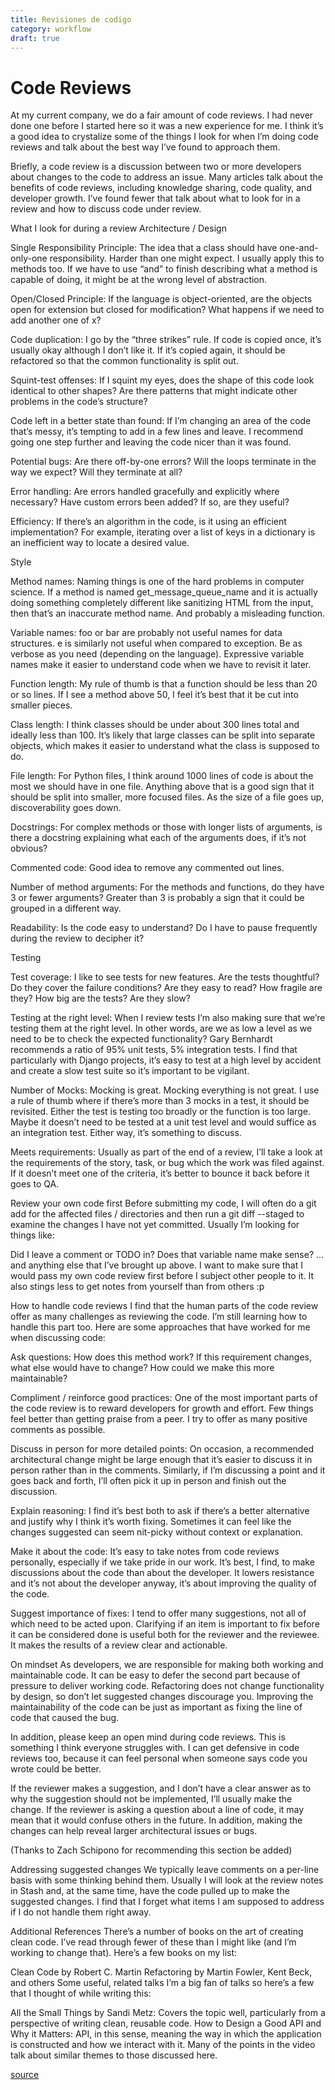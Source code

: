 ```yaml
---
title: Revisiones de codigo
category: workflow
draft: true
---
```


# Code Reviews

At my current company, we do a fair amount of code reviews. I had never done one
before I started here so it was a new experience for me. I think it’s a good idea
to crystalize some of the things I look for when I’m doing code reviews and talk
about the best way I’ve found to approach them.

Briefly, a code review is a discussion between two or more developers about
changes to the code to address an issue. Many articles talk about the benefits of
code reviews, including knowledge sharing, code quality, and developer growth.
I’ve found fewer that talk about what to look for in a review and how to discuss
code under review.

What I look for during a review
Architecture / Design

Single Responsibility Principle: The idea that a class should have one-and-only-one responsibility. Harder than one might expect. I usually apply this to methods too. If we have to use “and” to finish describing what a method is capable of doing, it might be at the wrong level of abstraction.

Open/Closed Principle: If the language is object-oriented, are the objects open for extension but closed for modification? What happens if we need to add another one of x?

Code duplication: I go by the “three strikes” rule. If code is copied once, it’s usually okay although I don’t like it. If it’s copied again, it should be refactored so that the common functionality is split out.

Squint-test offenses: If I squint my eyes, does the shape of this code look identical to other shapes? Are there patterns that might indicate other problems in the code’s structure?

Code left in a better state than found: If I’m changing an area of the code that’s messy, it’s tempting to add in a few lines and leave. I recommend going one step further and leaving the code nicer than it was found.

Potential bugs: Are there off-by-one errors? Will the loops terminate in the way we expect? Will they terminate at all?

Error handling: Are errors handled gracefully and explicitly where necessary? Have custom errors been added? If so, are they useful?

Efficiency: If there’s an algorithm in the code, is it using an efficient implementation? For example, iterating over a list of keys in a dictionary is an inefficient way to locate a desired value.

Style

Method names: Naming things is one of the hard problems in computer science. If a method is named get_message_queue_name and it is actually doing something completely different like sanitizing HTML from the input, then that’s an inaccurate method name. And probably a misleading function.

Variable names: foo or bar are probably not useful names for data structures. e is similarly not useful when compared to exception. Be as verbose as you need (depending on the language). Expressive variable names make it easier to understand code when we have to revisit it later.

Function length: My rule of thumb is that a function should be less than 20 or so lines. If I see a method above 50, I feel it’s best that it be cut into smaller pieces.

Class length: I think classes should be under about 300 lines total and ideally less than 100. It’s likely that large classes can be split into separate objects, which makes it easier to understand what the class is supposed to do.

File length: For Python files, I think around 1000 lines of code is about the most we should have in one file. Anything above that is a good sign that it should be split into smaller, more focused files. As the size of a file goes up, discoverability goes down.

Docstrings: For complex methods or those with longer lists of arguments, is there a docstring explaining what each of the arguments does, if it’s not obvious?

Commented code: Good idea to remove any commented out lines.

Number of method arguments: For the methods and functions, do they have 3 or fewer arguments? Greater than 3 is probably a sign that it could be grouped in a different way.

Readability: Is the code easy to understand? Do I have to pause frequently during the review to decipher it?

Testing

Test coverage: I like to see tests for new features. Are the tests thoughtful? Do they cover the failure conditions? Are they easy to read? How fragile are they? How big are the tests? Are they slow?

Testing at the right level: When I review tests I’m also making sure that we’re testing them at the right level. In other words, are we as low a level as we need to be to check the expected functionality? Gary Bernhardt recommends a ratio of 95% unit tests, 5% integration tests. I find that particularly with Django projects, it’s easy to test at a high level by accident and create a slow test suite so it’s important to be vigilant.

Number of Mocks: Mocking is great. Mocking everything is not great. I use a rule of thumb where if there’s more than 3 mocks in a test, it should be revisited. Either the test is testing too broadly or the function is too large. Maybe it doesn’t need to be tested at a unit test level and would suffice as an integration test. Either way, it’s something to discuss.

Meets requirements: Usually as part of the end of a review, I’ll take a look at the requirements of the story, task, or bug which the work was filed against. If it doesn’t meet one of the criteria, it’s better to bounce it back before it goes to QA.

Review your own code first
Before submitting my code, I will often do a git add for the affected files / directories and then run a git diff --staged to examine the changes I have not yet committed. Usually I’m looking for things like:

Did I leave a comment or TODO in?
Does that variable name make sense?
…and anything else that I’ve brought up above.
I want to make sure that I would pass my own code review first before I subject other people to it. It also stings less to get notes from yourself than from others :p

How to handle code reviews
I find that the human parts of the code review offer as many challenges as reviewing the code. I’m still learning how to handle this part too. Here are some approaches that have worked for me when discussing code:

Ask questions: How does this method work? If this requirement changes, what else would have to change? How could we make this more maintainable?

Compliment / reinforce good practices: One of the most important parts of the code review is to reward developers for growth and effort. Few things feel better than getting praise from a peer. I try to offer as many positive comments as possible.

Discuss in person for more detailed points: On occasion, a recommended architectural change might be large enough that it’s easier to discuss it in person rather than in the comments. Similarly, if I’m discussing a point and it goes back and forth, I’ll often pick it up in person and finish out the discussion.

Explain reasoning: I find it’s best both to ask if there’s a better alternative and justify why I think it’s worth fixing. Sometimes it can feel like the changes suggested can seem nit-picky without context or explanation.

Make it about the code: It’s easy to take notes from code reviews personally, especially if we take pride in our work. It’s best, I find, to make discussions about the code than about the developer. It lowers resistance and it’s not about the developer anyway, it’s about improving the quality of the code.

Suggest importance of fixes: I tend to offer many suggestions, not all of which need to be acted upon. Clarifying if an item is important to fix before it can be considered done is useful both for the reviewer and the reviewee. It makes the results of a review clear and actionable.

On mindset
As developers, we are responsible for making both working and maintainable code. It can be easy to defer the second part because of pressure to deliver working code. Refactoring does not change functionality by design, so don’t let suggested changes discourage you. Improving the maintainability of the code can be just as important as fixing the line of code that caused the bug.

In addition, please keep an open mind during code reviews. This is something I think everyone struggles with. I can get defensive in code reviews too, because it can feel personal when someone says code you wrote could be better.

If the reviewer makes a suggestion, and I don’t have a clear answer as to why the suggestion should not be implemented, I’ll usually make the change. If the reviewer is asking a question about a line of code, it may mean that it would confuse others in the future. In addition, making the changes can help reveal larger architectural issues or bugs.

(Thanks to Zach Schipono for recommending this section be added)

Addressing suggested changes
We typically leave comments on a per-line basis with some thinking behind them. Usually I will look at the review notes in Stash and, at the same time, have the code pulled up to make the suggested changes. I find that I forget what items I am supposed to address if I do not handle them right away.

Additional References
There’s a number of books on the art of creating clean code. I’ve read through fewer of these than I might like (and I’m working to change that). Here’s a few books on my list:

Clean Code by Robert C. Martin
Refactoring by Martin Fowler, Kent Beck, and others
Some useful, related talks I’m a big fan of talks so here’s a few that I thought of while writing this:

All the Small Things by Sandi Metz: Covers the topic well, particularly from a perspective of writing clean, reusable code.
How to Design a Good API and Why it Matters: API, in this sense, meaning the way in which the application is constructed and how we interact with it. Many of the points in the video talk about similar themes to those discussed here.

[source](https://www.kevinlondon.com/2015/05/05/code-review-best-practices.html)
